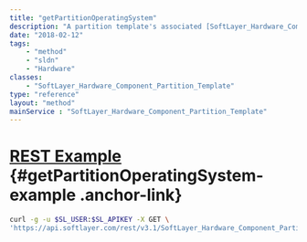 ```yaml
---
title: "getPartitionOperatingSystem"
description: "A partition template's associated [SoftLayer_Hardware_Component_Partition_OperatingSystem](/reference/datatypes/SoftLayer_Hardware_Component_Partition_OperatingSystem)."
date: "2018-02-12"
tags:
    - "method"
    - "sldn"
    - "Hardware"
classes:
    - "SoftLayer_Hardware_Component_Partition_Template"
type: "reference"
layout: "method"
mainService : "SoftLayer_Hardware_Component_Partition_Template"
---
```


# [REST Example](#getPartitionOperatingSystem-example) <a href="/article/rest/"><i class="fas fa-question"></i></a> {#getPartitionOperatingSystem-example .anchor-link} 
```bash
curl -g -u $SL_USER:$SL_APIKEY -X GET \
'https://api.softlayer.com/rest/v3.1/SoftLayer_Hardware_Component_Partition_Template/{SoftLayer_Hardware_Component_Partition_TemplateID}/getPartitionOperatingSystem'
```
